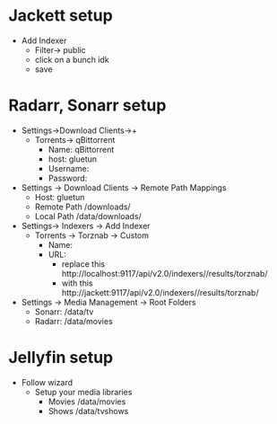 # Jackett setup
* Add Indexer
  * Filter-> public
  * click on a bunch idk
  * save
# Radarr, Sonarr setup
* Settings->Download Clients->+
  * Torrents-> qBittorrent
    * Name: qBittorrent
    * host: gluetun
    * Username:
    * Password:
* Settings -> Download Clients -> Remote Path Mappings
  * Host: gluetun
  * Remote Path /downloads/
  * Local Path /data/downloads/
* Settings-> Indexers -> Add Indexer
  * Torrents -> Torznab -> Custom
    * Name: <blah>
    * URL:
      * replace this http://localhost:9117/api/v2.0/indexers/<blah>/results/torznab/
      * with this    http://jackett:9117/api/v2.0/indexers/<blah>/results/torznab/
* Settings -> Media Management -> Root Folders
  * Sonarr: /data/tv
  * Radarr: /data/movies
# Jellyfin setup
* Follow wizard
  * Setup your media libraries
    * Movies /data/movies
    * Shows /data/tvshows